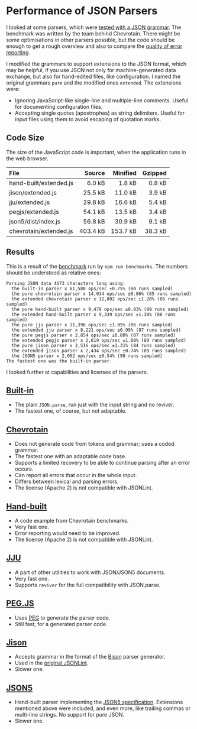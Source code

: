 Performance of JSON Parsers
===========================

I looked at some parsers, which were [tested with a JSON grammar]. The benchmark was written by the team behind Chevrotain. There might be some optimisations in other parsers possible, but the code should be enough to get a rough overview and also to compare the [quality of error reporting].

I modified the grammars to support extensions to the JSON format, which may be helpful, if you use JSON not only for machine-generated data exchange, but also for hand-edited files, like configuration. I named the original grammars `pure` and the modified ones `extended`. The extensions were:

* Ignoring JavaScript-like single-line and multiple-line comments. Useful for documenting configuration files.
* Accepting single quotes (apostrophes) as string delimiters. Useful for input files using them to avoid escaping of quotation marks.

Code Size
---------

The size of the JavaScript code is important, when the application runs in the web browser.

| File                   | Source  | Minified | Gzipped  |
| :--------------------- | ------: | -------: | -------: |
| hand-built/extended.js |   6.0 kB |   1.8 kB |  0.8 kB |
| jison/extended.js      |  25.5 kB |  11.0 kB |  3.9 kB |
| jju/extended.js        |  29.8 kB |  16.6 kB |  5.4 kB |
| pegjs/extended.js      |  54.1 kB |  13.5 kB |  3.4 kB |
| json5/dist/index.js    |  56.8 kB |  30.9 kB |  9.1 kB |
| chevrotain/extended.js | 403.4 kB | 153.7 kB | 38.3 kB |

Results
-------

This is a result of the [benchmark] run by `npm run benchmarks`. The numbers should be understood as relative ones:

    Parsing JSON data 4673 characters long using:
      the built-in parser x 61,588 ops/sec ±0.75% (80 runs sampled)
      the pure chevrotain parser x 14,034 ops/sec ±0.86% (85 runs sampled)
      the extended chevrotain parser x 12,802 ops/sec ±1.20% (86 runs sampled)
      the pure hand-built parser x 9,479 ops/sec ±0.83% (89 runs sampled)
      the extended hand-built parser x 9,339 ops/sec ±1.38% (86 runs sampled)
      the pure jju parser x 11,396 ops/sec ±1.05% (86 runs sampled)
      the extended jju parser x 8,221 ops/sec ±0.99% (87 runs sampled)
      the pure pegjs parser x 2,854 ops/sec ±0.80% (87 runs sampled)
      the extended pegjs parser x 2,619 ops/sec ±1.08% (89 runs sampled)
      the pure jison parser x 2,516 ops/sec ±1.31% (84 runs sampled)
      the extended jison parser x 2,434 ops/sec ±0.74% (89 runs sampled)
      the JSON5 parser x 2,002 ops/sec ±0.54% (90 runs sampled)
    The fastest one was the built-in parser.

I looked further at capabilities and licenses of the parsers.

[Built-in]
----------

* The plain `JSON.parse`, run just with the input string and no reviver.
* The fastest one, of course, but not adaptable.

[Chevrotain]
------------

* Does not generate code from tokens and grammar; uses a coded grammar.
* The fastest one with an adaptable code base.
* Supports a limited recovery to be able to continue parsing after an error occurs.
* Can report all errors that occur in the whole input.
* Differs between lexical and parsing errors.
* The license (Apache 2) is not compatible with JSONLint.

[Hand-built]
------------

* A code example from Chevrotain benchmarks.
* Very fast one.
* Error reporting would need to be improved.
* The license (Apache 2) is not compatible with JSONLint.

[JJU]
-----

* A part of other utilities to work with JSON/JSON5 documents.
* Very fast one.
* Supports `reviver` for the full compatibility with JSON.parse.

[PEG.JS]
--------

* Uses [PEG] to generate the parser code.
* Still fast, for a generated parser code.

[Jison]
-------

* Accepts grammar in the format of the [Bison] parser generator.
* Used in the [original JSONLint].
* Slower one.

[JSON5]
-------

* Hand-built parser implementing the [JSON5 specification]. Extensions mentioned above were included, and even more, like trailing commas or multi-line strings. No support for pure JSON.
* Slower one.

[tested with a JSON grammar]: https://sap.github.io/chevrotain/performance/
[quality of error reporting]: ./errorReportingQuality.md
[benchmark]: ./benchmarks/parse.js
[Built-in]: https://developer.mozilla.org/en-US/docs/Web/JavaScript/Reference/Global_Objects/JSON/parse
[Chevrotain]: https://github.com/SAP/chevrotain
[Hand-built]: https://github.com/sap/chevrotain/blob/gh-pages/performance/jsonParsers/handbuilt/handbuilt.js
[JJU]: http://rlidwka.github.io/jju/
[PEG.JS]: http://pegjs.org/
[Jison]: http://zaach.github.io/jison/
[JSON5]: https://json5.org/
[PEG]: https://en.wikipedia.org/wiki/Parsing_expression_grammar
[Bison]: https://en.wikipedia.org/wiki/GNU_Bison
[JSON5 specification]: https://spec.json5.org/
[original JSONLint]: https://github.com/zaach/jison
